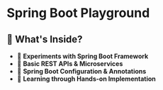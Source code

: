 # Spring Boot Playground

## 📌 What's Inside?
- 🔹 **Experiments with Spring Boot Framework**
- 🔹 **Basic REST APIs & Microservices**
- 🔹 **Spring Boot Configuration & Annotations**
- 🔹 **Learning through Hands-on Implementation**
